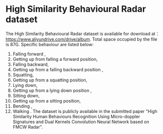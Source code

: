 # High Similarity Behavioural Radar dataset
The High Similarity Behavioural Radar dataset is available for download at：https://www.aliyundrive.com/drive/album.
Total space occupied by the file is 87G.
Specific behaviour are listed below:
1)	Falling forward ,
2)	Getting up from falling a forward position,
3)	Falling backward,
4)	Getting up from a falling backward position ,
5)	Squatting,
6)	Getting up from a squatting position,
7)	Lying down,
8)	Getting up from a lying down position ,
9)	Sitting down,
10)	Getting up from a sitting position,
11)	Bending ,
12)	Walking .
The dataset is publicly available in the submitted paper "High Similarity Human Behaviours Recognition Using Micro-doppler Signatures and Dual Kernels Convolution Neural Network based on FMCW Radar".
